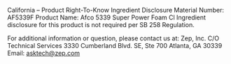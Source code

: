  
 
 
California – Product Right-To-Know Ingredient Disclosure 
Material Number: AF5339F 
Product Name: Afco 5339 Super Power Foam Cl 
Ingredient disclosure for this product is not required per SB 258 Regulation. 
 
For additional information or question, please contact us at: 
Zep, Inc. 
C/O Technical Services 
3330 Cumberland Blvd. SE, Ste 700 
Atlanta, GA 30339 
Email: asktech@zep.com 
 
 
 
 
